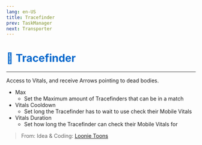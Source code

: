 ```yaml
---
lang: en-US
title: Tracefinder
prev: TaskManager
next: Transporter
---
```


# <font color="#0066cc">👣 <b>Tracefinder</b></font> <Badge text="Basic" type="tip" vertical="middle"/>
---

Access to Vitals, and receive Arrows pointing to dead bodies.
* Max
  * Set the Maximum amount of Tracefinders that can be in a match
* Vitals Cooldown
  * Set long the Tracefinder has to wait to use check their Mobile Vitals
* Vitals Duration
  * Set how long the Tracefinder can check their Mobile Vitals for

> From: Idea & Coding: [Loonie Toons](https://github.com/Loonie-Toons) 